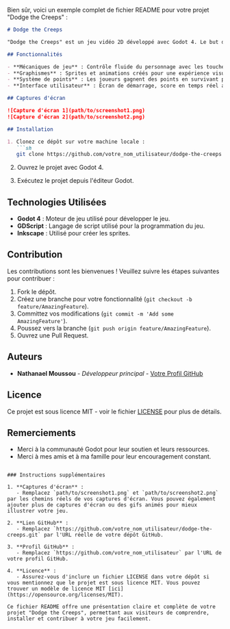 Bien sûr, voici un exemple complet de fichier README pour votre projet "Dodge the Creeps" :

```markdown
# Dodge the Creeps

"Dodge the Creeps" est un jeu vidéo 2D développé avec Godot 4. Le but du jeu est d'éviter les ennemis (les "creeps") qui se déplacent de manière aléatoire sur l'écran. Le joueur doit survivre le plus longtemps possible en esquivant les ennemis tout en ramassant des bonus pour augmenter son score.

## Fonctionnalités

- **Mécaniques de jeu** : Contrôle fluide du personnage avec les touches de direction ou la souris, et ennemis se déplaçant aléatoirement avec des comportements différents.
- **Graphismes** : Sprites et animations créés pour une expérience visuelle attrayante et cohérente.
- **Système de points** : Les joueurs gagnent des points en survivant plus longtemps et en collectant des bonus.
- **Interface utilisateur** : Écran de démarrage, score en temps réel affiché pendant le jeu, et écran de fin de jeu avec le score final.

## Captures d'écran

![Capture d'écran 1](path/to/screenshot1.png)
![Capture d'écran 2](path/to/screenshot2.png)

## Installation

1. Clonez ce dépôt sur votre machine locale :
   ```sh
   git clone https://github.com/votre_nom_utilisateur/dodge-the-creeps.git
   ```
2. Ouvrez le projet avec Godot 4.

3. Exécutez le projet depuis l'éditeur Godot.

## Technologies Utilisées

- **Godot 4** : Moteur de jeu utilisé pour développer le jeu.
- **GDScript** : Langage de script utilisé pour la programmation du jeu.
- **Inkscape** : Utilisé pour créer les sprites.

## Contribution

Les contributions sont les bienvenues ! Veuillez suivre les étapes suivantes pour contribuer :

1. Fork le dépôt.
2. Créez une branche pour votre fonctionnalité (`git checkout -b feature/AmazingFeature`).
3. Committez vos modifications (`git commit -m 'Add some AmazingFeature'`).
4. Poussez vers la branche (`git push origin feature/AmazingFeature`).
5. Ouvrez une Pull Request.

## Auteurs

- **Nathanael Moussou** - *Développeur principal* - [Votre Profil GitHub](https://github.com/votre_nom_utilisateur)

## Licence

Ce projet est sous licence MIT - voir le fichier [LICENSE](LICENSE) pour plus de détails.

## Remerciements

- Merci à la communauté Godot pour leur soutien et leurs ressources.
- Merci à mes amis et à ma famille pour leur encouragement constant.
```

### Instructions supplémentaires

1. **Captures d'écran** :
   - Remplacez `path/to/screenshot1.png` et `path/to/screenshot2.png` par les chemins réels de vos captures d'écran. Vous pouvez également ajouter plus de captures d'écran ou des gifs animés pour mieux illustrer votre jeu.

2. **Lien GitHub** :
   - Remplacez `https://github.com/votre_nom_utilisateur/dodge-the-creeps.git` par l'URL réelle de votre dépôt GitHub.

3. **Profil GitHub** :
   - Remplacez `https://github.com/votre_nom_utilisateur` par l'URL de votre profil GitHub.

4. **Licence** :
   - Assurez-vous d'inclure un fichier LICENSE dans votre dépôt si vous mentionnez que le projet est sous licence MIT. Vous pouvez trouver un modèle de licence MIT [ici](https://opensource.org/licenses/MIT).

Ce fichier README offre une présentation claire et complète de votre projet "Dodge the Creeps", permettant aux visiteurs de comprendre, installer et contribuer à votre jeu facilement.
